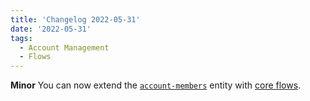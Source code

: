 ```yaml
---
title: 'Changelog 2022-05-31'
date: '2022-05-31'
tags:
  - Account Management
  - Flows
---
```

**Minor** You can now extend the [`account-members`](/docs/api/accounts/account-members) entity with [core flows](/guides/How-To/Custom-Data/extend-any-resource).
